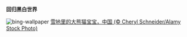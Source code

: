 
**回归黑白世界**

![bing-wallpaper](https://www.bing.com/th?id=OHR.PandaSnow_ZH-CN5981854301_1920x1080.jpg)
[雪地里的大熊猫宝宝，中国 (© Cheryl Schneider/Alamy Stock Photo)](https://www.bing.com/search?q=%E5%A4%A7%E7%86%8A%E7%8C%AB&amp;form=hpcapt&amp;mkt=zh-cn)
  
